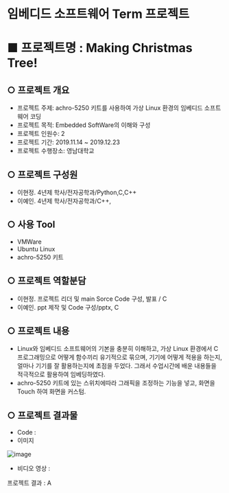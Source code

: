 
# 임베디드 소프트웨어 Term 프로젝트 


# ■ 프로젝트명 : Making Christmas Tree!

## ○ 프로젝트 개요
- 프로젝트 주제: achro-5250 키트를 사용하여 가상 Linux 환경의 임베디드 소프트웨어 코딩
- 프로젝트 목적: Embedded SoftWare의 이해와 구성
- 프로젝트 인원수: 2
- 프로젝트 기간: 2019.11.14 ~ 2019.12.23
- 프로젝트 수행장소: 영남대학교


## ○ 프로젝트 구성원
- 이현정. 4년제 학사/전자공학과/Python,C,C++
- 이예인. 4년제 학사/전자공학과/C++,


## ○ 사용 Tool
- VMWare
- Ubuntu Linux
- achro-5250 키트

## ○ 프로젝트 역할분담
- 이현정. 프로젝트 리더 및  main Sorce Code 구성, 발표 / C
- 이예인. ppt 제작 및 Code 구성/pptx, C

## ○ 프로젝트 내용
- Linux와 임베디드 소프트웨어의 기본을 충분히 이해하고, 가상 Linux 환경에서 C프로그래밍으로 어떻게 함수끼리 유기적으로 묶으며, 기기에 어떻게 적용을 하는지, 얼마나 기기를 잘 활용하는지에 초점을 두었다. 그래서 수업시간에 배운 내용들을 적극적으로 활용하여 임베딩하였다.
- achro-5250 키트에 있는 스위치에따라 그래픽을 조정하는 기능을 넣고, 화면을 Touch 하여 화면을 커스텀.
 


## ○ 프로젝트 결과물
- Code : 
- 이미지

![image](https://user-images.githubusercontent.com/71176000/122716964-ea767280-d2a5-11eb-9f97-dd3db81de967.png)

- 비디오 영상 : 

프로젝트 결과 : A 


